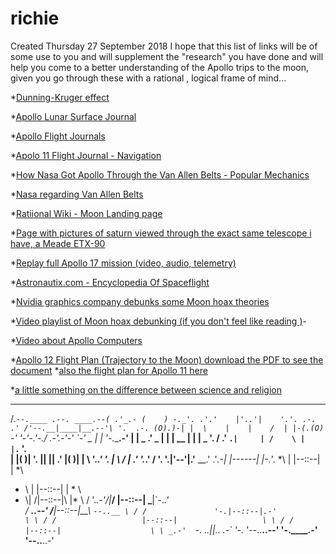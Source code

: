 # richie
Created Thursday 27 September 2018
I hope that this list of links will be of some use to you  and will supplement the "research" you have done and will help you come to a better understanding of  the Apollo trips to the moon, given you go through these with a rational , logical frame of mind...

*[Dunning-Kruger effect](https://duckduckgo.com/?q=Dunning-Kruger+effect&t=ffab&ia=web)

*[Apollo Lunar Surface Journal](https://www.hq.nasa.gov/alsj/)

*[Apollo Flight Journals](https://history.nasa.gov/afj/ap11fj/index.html)

*[Apolo 11 Flight Journal - Navigation](https://history.nasa.gov/afj/ap11fj/04nav-housekeep.html)

*[How Nasa Got Apollo  Through the Van Allen Belts - Popular Mechanics](https://www.popularmechanics.com/space/moon-mars/a24678/nasa-van-allen-belts-explainer/)

*[Nasa regarding Van Allen Belts](https://spacemath.gsfc.nasa.gov/earth/3Page7.pdf)

*[Ratiional Wiki - Moon Landing page](https://rationalwiki.org/wiki/Moon_landing_hoax#External_links)

*[Page with pictures of  saturn  viewed through the exact same telescope i have, a Meade ETX-90](http://www.astronomyhints.com/etx.html)

*[Replay full Apollo 17 mission (video, audio, telemetry)](http://apollo17.org/)

*[Astronautix.com - Encyclopedia Of Spaceflight](http://www.astronautix.com/)

*[Nvidia graphics company  debunks some  Moon hoax theories](https://www.youtube.com/watch?v=syVP6zDZN7I)

*[Video playlist of Moon  hoax debunking (if you don't feel like reading )](https://www.youtube.com/watch?v=Z4mWUXKq4dA&list=PLdINUnNfanbVkwmtbO4on2hyb6aTAtOY)-

*[Video about Apollo Computers](https://www.youtube.com/watch?v=ULGi3UkgW30)

*[Apollo 12 Flight Plan (Trajectory to the Moon) download the PDF to see the document](https://www.hq.nasa.gov/alsj/a12/a12-fltplan.html)
*[also the flight plan for Apollo 11 here](https://www.hq.nasa.gov/alsj/a11/a11fltpln_final_reformat.pdf)

*[a little something on the difference between science and religion](https://www.physicsforums.com/threads/difference-between-science-and-religion.2248/)

 ____
/___.`--.____ .--. ____.--(
   .'_.- (    ) -._'.
 .'.'    |'..'|    '.'.
  .-.  .' /'--.__|____|__.--'\ '.  .-.
 (O).)-| |  \    |    |    /  | |-(.(O)
  `-'  '-'-._'-./      \.-'_.-'-'  `-'
 _ | |   '-.________.-'   | | _
  .' _ | |     |   __   |     | | _ '.
 / .' ``.|     | /    \ |     |.`` '. \
 | |( )| '.    ||      ||    .' |( )| |
 \ '._.'   '.  | \    / |  .'   '._.' /
  '.__ ______'.|__'--'__|.'______ __.'
 .'_.-|         |------|         |-._'.
*\\  |         |--::--|         |  *\\
   *  \\ |         |--::--|         | *  \\
  *    \\|        /|--::--|\        |*    \\
 / '._.-'/|_______/ |--::--| \_______|\`-._.' \
/ __..--'        /__|--::--|__\        `--..__ \
   / /               '-.|--::--|.-'               \ \
  / /                   |--::--|                   \ \
 / /                    |--::--|                    \ \
 _.-'  `-._                 _..||.._                  _.-` '-._
'--..__..--'               '-.____.-'                '--..__..-'

